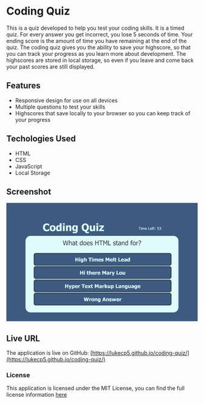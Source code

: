 # Coding Quiz
This is a quiz developed to help you test your coding skills. It is a timed quiz. For every answer you get incorrect, you lose 5 seconds of time. Your ending score is the amount of time you have remaining at the end of the quiz. The coding quiz gives you the ability to save your highscore, so that you can track your progress as you learn more about development. The highscores are stored in local storage, so even if you leave and come back your past scores are still displayed.

## Features
- Responsive design for use on all devices
- Multiple questions to test your skills
- Highscores that save locally to your browser so you can keep track of your progress

## Techologies Used
- HTML
- CSS
- JavaScript
- Local Storage

## Screenshot
![Screenshot of application](https://github.com/lukecp5/coding-quiz/blob/main/assets/images/screenshot-min.png?raw=true)

## Live URL
The application is live on GitHub: [https://lukecp5.github.io/coding-quiz/](https://lukecp5.github.io/coding-quiz/)

### License
This application is licensed under the MIT License, you can find the full license information [here](https://github.com/lukecp5/coding-quiz/blob/main/LICENSE.txt)
